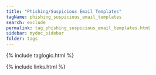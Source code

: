 ```yaml
---
title: "Phishing/Suspicious Email Templates"
tagName: phishing_suspicious_email_templates
search: exclude
permalink: tag_phishing_suspicious_email_templates.html
sidebar: mydoc_sidebar
folder: tags
---
```

{% include taglogic.html %}

{% include links.html %}
